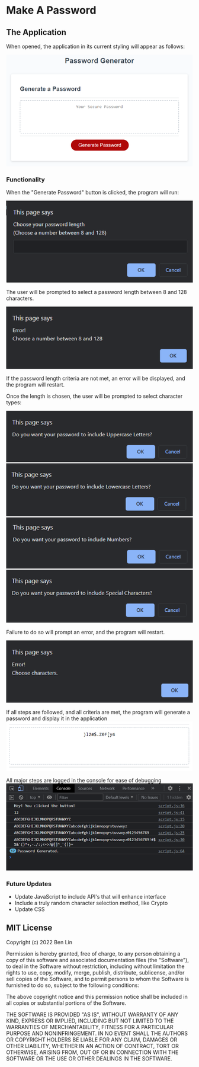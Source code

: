 # Make A Password 


## The Application
When opened, the application in its current styling will appear as follows:

![The Password Generator application displays a red button to "Generate Password".](assets\images\preview.png)

### Functionality 

When the "Generate Password" button is clicked, the program will run:

![Select Password Length.](assets\images\password-length.png)

The user will be prompted to select a password length between 8 and 128 characters.

![Error! Choose a number between 8 and 128.](assets\images\error1.png) 

If the password length criteria are not met, an error will be displayed, and the program will restart. 

Once the length is chosen, the user will be prompted to select character types: 

![Do you want your password to include Uppercase Letters?](assets\images\uppercase-check.png)
![Do you want your password to include Lowercase Letters?](assets\images\lowercase-check.png)
![Do you want your password to include Numbers?](assets\images\number-check.png)
![Do you want your password to include Special Characters?](assets\images\special-char-check.png) 

Failure to do so will prompt an error, and the program will restart.

![Error! Choose Characters](assets\images\error2.png) 

If all steps are followed, and all criteria are met, the program will generate a password and display it in the application 
![Password](assets\images\password.png) 

All major steps are logged in the console for ease of debugging 
![console](assets\images\console.png) 

### Future Updates 

* Update JavaScript to include API's that will enhance interface 
* Include a truly random character selection method, like Crypto
* Update CSS 

## MIT License ##

Copyright (c) 2022 Ben Lin

Permission is hereby granted, free of charge, to any person obtaining a copy
of this software and associated documentation files (the "Software"), to deal
in the Software without restriction, including without limitation the rights
to use, copy, modify, merge, publish, distribute, sublicense, and/or sell
copies of the Software, and to permit persons to whom the Software is
furnished to do so, subject to the following conditions:

The above copyright notice and this permission notice shall be included in all
copies or substantial portions of the Software.

THE SOFTWARE IS PROVIDED "AS IS", WITHOUT WARRANTY OF ANY KIND, EXPRESS OR
IMPLIED, INCLUDING BUT NOT LIMITED TO THE WARRANTIES OF MERCHANTABILITY,
FITNESS FOR A PARTICULAR PURPOSE AND NONINFRINGEMENT. IN NO EVENT SHALL THE
AUTHORS OR COPYRIGHT HOLDERS BE LIABLE FOR ANY CLAIM, DAMAGES OR OTHER
LIABILITY, WHETHER IN AN ACTION OF CONTRACT, TORT OR OTHERWISE, ARISING FROM,
OUT OF OR IN CONNECTION WITH THE SOFTWARE OR THE USE OR OTHER DEALINGS IN THE
SOFTWARE.
